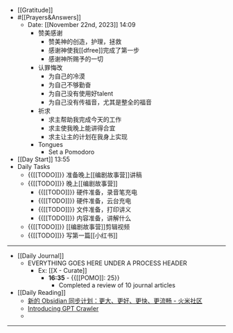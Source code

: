 - [[Gratitude]]
- #[[Prayers&Answers]]
    - Date: [[November 22nd, 2023]] 14:09
        - 赞美感谢
            - 赞美神的创造，护理，拯救
            - 感谢神使我[[dfree]]完成了第一步
            - 感谢神所赐予的一切
        - 认罪悔改
            - 为自己的冷漠
            - 为自己不够勤奋
            - 为自己没有使用好talent
            - 为自己没有传福音，尤其是整全的福音
        - 祈求
            - 求主帮助我完成今天的工作
            - 求主使我晚上能讲得合宜
            - 求主让主的计划在我身上实现
        - Tongues
            - Set a Pomodoro
- [[Day Start]] 13:55
- Daily Tasks
    - {{[[TODO]]}} 准备晚上[[编剧故事营]]讲稿
    - {{[[TODO]]}} 晚上[[编剧故事营]]
        - {{[[TODO]]}} 硬件准备，录音笔充电
        - {{[[TODO]]}} 硬件准备，云台充电
        - {{[[TODO]]}} 文件准备，打印讲义
        - {{[[TODO]]}} 内容准备，讲解什么
    - {{[[TODO]]}} [[编剧故事营]]剪辑视频
    - {{[[TODO]]}} 写第一篇[[小红书]]
- ---
- [[Daily Journal]] 
    - EVERYTHING GOES HERE UNDER A PROCESS HEADER
        - Ex: [[X - Curate]]
            - **16:35** - {{[[POMO]]: 25}}
                -  Completed a review of 10 journal articles
- [[Daily Reading]]
    - [新的 Obsidian 同步计划：更大、更好、更快、更流畅 - 火米社区](https://huo.me/public/d/76-xin-de-obsidian-tong-bu-ji-hua-geng-da-geng-hao-geng-kuai-geng-liu-chang)
    - [Introducing GPT Crawler](https://www.builder.io/blog/custom-gpt)
    - 
- ---
